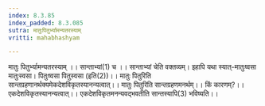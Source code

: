 ```yaml
---
index: 8.3.85
index_padded: 8.3.085
sutra: मातुःपितुर्भ्यामन्यतरस्याम्‌
vritti: mahabhashyam

---
```

 मातुः पितुर्भ्यामन्यतरस्याम् ।। सान्ताभ्यां(1) च ।। सान्ताभ्यां चेति वक्तव्यम्। इहापि यथा स्यात्-मातुःष्वसा मातुःस्वसा। पितुःष्वसा पितुस्वसा (इति(2))।। मातुः पितुरिति सान्तग्रहणानर्थक्यमेकदेशविकृतस्यानन्यत्वात्।। मातुः पितुरिति सान्तग्रहणमनर्थम्।। किं कारणम्?।। एकदेशविकृतस्यानन्यत्वात्।। एकदेशविकृतमनन्यवद्भवतीति सान्तस्यापि(3) भविष्यति।। 